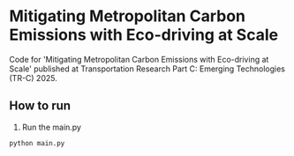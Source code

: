 # Mitigating Metropolitan Carbon Emissions with Eco-driving at Scale
Code for 'Mitigating Metropolitan Carbon Emissions with Eco-driving at Scale' published at Transportation Research Part C: Emerging Technologies (TR-C) 2025.


## How to run

1. Run the main.py
```   
python main.py
```
